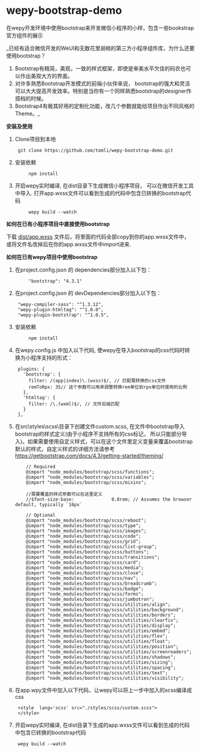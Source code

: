# wepy-bootstrap-demo
在wepy开发环境中使用bootstrap来开发微信小程序的小样，包含一些bookstrap官方组件的展示


_已经有适合微信开发的WeUI和无数花里胡梢的第三方小程序组件库，为什么还要使用bootstrap？
1. Bootstrap有精简，美观，一致的样式框架，即使是审美水平欠佳的码农也可以作出美观大方的界面。
2. 对许多熟悉Bootstrap开发模式的前端小伙伴来说， bootstrap的强大和灵活可以大大提高开发效率。特别是当你有一个同样熟悉bootstrap的designer作搭档的时候。
3. Bootstrap4有极其好用的定制化功能，改几个参数就能给项目作出不同风格的Theme。_


**安装及使用**

1. Clone项目到本地

        git clone https://github.com/tomli/wepy-bootstrap-demo.git

2. 安装依赖

            npm install      
            
3. 开启wepy实时编译, 在dist目录下生成微信小程序项目， 可以在微信开发工具中导入. 
    打开app.wxss文件可以看到生成的代码中包含已转换的bootstrap代码
    
            wepy build --watch           

**如何在已有小程序项目中直接使用bootstrap**

   下载 [dist/app.wxss](URL 'https://github.com/tomli/wepy-bootstrap-demo/tree/master/dist/app.wxss') 文件后，将里面的代码全部copy到你的app.wxss文件中， 或将文件名改掉后在你的app.wxss文件中import进来.

**如何在已有wepy项目中使用bootstrap**


1. 在project.config.json 的 dependencies部分加入以下包：

            "bootstrap": "4.3.1"

3. 在project.config.json 的 devDependencies部分加入以下包：
          
        "wepy-compiler-sass": "^1.3.12",
        "wepy-plugin-htmltag": "^1.0.0",
        "wepy-plugin-bootstrap": "^1.0.5",
            
4. 安装依赖

            npm install           

5. 在wepy.config.js 中加入以下代码, 使wepy在导入bootstrap的css代码时转换为小程序支持的形式：  
                                                          
     ```     
      plugins: {
        'bootstrap': {
          filter: /(app|index)\.(wxss)$/, // 匹配需转换的css文件
          remToRpx: 35// 这个参数可以用来调整转换rem单位到rpx单位时使用的比例
        },
        'htmltag': {
          filter: /\.(wxml)$/, // 文件后缀匹配
        }
      },

6. 在src\styles\scss\目录下创建文件custom.scss, 在文件中bootstrap导入bootstrap的样式定义(由于小程序不支持所有的css标记， 所以只能部分导入)。如果需要使用自定义样式，可以在这个文件里定义变量来覆盖bootstrap默认的样式，自定义样式的详细方法请参考 https://getbootstrap.com/docs/4.3/getting-started/theming/

     ``` 
         // Required
         @import "node_modules/bootstrap/scss/functions";
         @import "node_modules/bootstrap/scss/variables";
         @import "node_modules/bootstrap/scss/mixins";
         
         //需要覆盖的样式参数可以在这里定义
         //$font-size-base:              0.8rem; // Assumes the browser default, typically `16px`
         
         // Optional
         @import "node_modules/bootstrap/scss/reboot";
         @import "node_modules/bootstrap/scss/type";
         @import "node_modules/bootstrap/scss/images";
         @import "node_modules/bootstrap/scss/code";
         @import "node_modules/bootstrap/scss/grid";
         @import "node_modules/bootstrap/scss/list-group";
         @import "node_modules/bootstrap/scss/buttons";
         @import "node_modules/bootstrap/scss/transitions";
         @import "node_modules/bootstrap/scss/card";
         @import "node_modules/bootstrap/scss/media";
         @import "node_modules/bootstrap/scss/close";
         @import "node_modules/bootstrap/scss/nav";
         @import "node_modules/bootstrap/scss/breadcrumb";
         @import "node_modules/bootstrap/scss/badge";
         @import "node_modules/bootstrap/scss/forms";
         @import "node_modules/bootstrap/scss/jumbotron";
         @import "node_modules/bootstrap/scss/utilities/align";
         @import "node_modules/bootstrap/scss/utilities/background";
         @import "node_modules/bootstrap/scss/utilities/borders";
         @import "node_modules/bootstrap/scss/utilities/clearfix";
         @import "node_modules/bootstrap/scss/utilities/display";
         @import "node_modules/bootstrap/scss/utilities/embed";
         @import "node_modules/bootstrap/scss/utilities/flex";
         @import "node_modules/bootstrap/scss/utilities/float";
         @import "node_modules/bootstrap/scss/utilities/position";
         @import "node_modules/bootstrap/scss/utilities/screenreaders";
         @import "node_modules/bootstrap/scss/utilities/shadows";
         @import "node_modules/bootstrap/scss/utilities/sizing";
         @import "node_modules/bootstrap/scss/utilities/spacing";
         @import "node_modules/bootstrap/scss/utilities/text";
         @import "node_modules/bootstrap/scss/utilities/visibility";

7. 在app.wpy文件中加入以下代码，让wepy可以将上一步中加入的scss编译成css

        <style  lang='scss' src="./styles/scss/custom.scss">
        </style>

8. 开启wepy实时编译, 在dist目录下生成的app.wxss文件可以看到生成的代码中包含已转换的bootstrap代码

        wepy build --watch
                          
            
            
            
            
